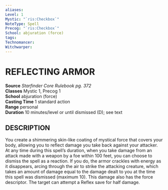 ```yaml
---
aliases: 
Level: 1
Mystic: "`ris:Checkbox`"
NoteType: Spell
Precog: "`ris:Checkbox`"
School: abjuration (force)
tags: 
Technomancer: 
Witchwarper: 
---
```

# REFLECTING ARMOR

**Source** _Starfinder Core Rulebook pg. 372_  
**Classes** Mystic 1, Precog 1  
**School** abjuration (force)  
**Casting Time** 1 standard action  
**Range** personal  
**Duration** 10 minutes/level or until dismissed (D); see text  

## DESCRIPTION

You create a shimmering skin-like coating of mystical force that covers your body, allowing you to reflect damage you take back against your attacker. At any time during this spell’s duration, when you take damage from an attack made with a weapon by a foe within 100 feet, you can choose to dismiss the spell as a reaction. If you do, the armor crackles with energy as it disappears, arcing through the air to strike the attacking creature, which takes an amount of damage equal to the damage dealt to you at the time this spell was dismissed (maximum 10). This damage also has the force descriptor. The target can attempt a Reflex save for half damage.